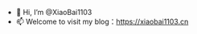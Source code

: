 - 👋 Hi, I’m @XiaoBai1103
- 📫 Welcome to visit my blog：https://xiaobai1103.cn


<!---
XiaoBai1103/XiaoBai1103 is a ✨ special ✨ repository because its `README.md` (this file) appears on your GitHub profile.
You can click the Preview link to take a look at your changes.
--->
